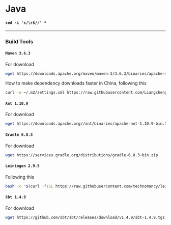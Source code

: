 # Java

#### `sed -i 's/\r$//' *`

---

### Build Tools

#### **`Maven 3.6.3`**

For download

```bash
wget https://downloads.apache.org/maven/maven-3/3.6.3/binaries/apache-maven-3.6.3-bin.tar.gz
```

How to make dependency downloads faster in China, following this

```bash
curl -o ~/.m2/settings.xml https://raw.githubusercontent.com/LiangchengJ/liangchengj/main/java/mvn_settings.xml
```

#### **`Ant 1.10.9`**

For download

```bash
wget https://downloads.apache.org//ant/binaries/apache-ant-1.10.9-bin.tar.xz
```

#### **`Gradle 6.8.3`**

For download

```bash
wget https://services.gradle.org/distributions/gradle-6.8.3-bin.zip
```

#### **`Leiningen 2.9.5`**

Following this

```bash
bash -c "$(curl -fsSL https://raw.githubusercontent.com/technomancy/leiningen/stable/bin/lein)"
```

#### **`Sbt 1.4.9`**

For download

```bash
wget https://github.com/sbt/sbt/releases/download/v1.4.9/sbt-1.4.9.tgz
```
